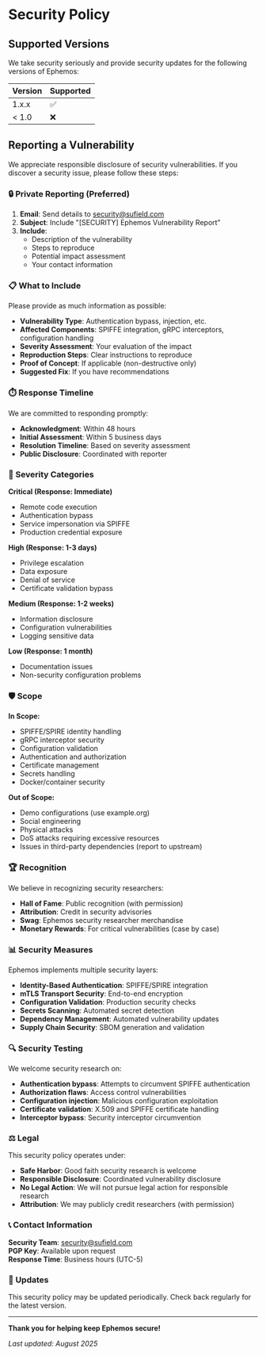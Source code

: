 # Security Policy

## Supported Versions

We take security seriously and provide security updates for the following versions of Ephemos:

| Version | Supported          |
| ------- | ------------------ |
| 1.x.x   | :white_check_mark: |
| < 1.0   | :x:                |

## Reporting a Vulnerability

We appreciate responsible disclosure of security vulnerabilities. If you discover a security issue, please follow these steps:

### 🔒 Private Reporting (Preferred)

1. **Email**: Send details to security@sufield.com
2. **Subject**: Include "[SECURITY] Ephemos Vulnerability Report"
3. **Include**: 
   - Description of the vulnerability
   - Steps to reproduce
   - Potential impact assessment
   - Your contact information

### 📋 What to Include

Please provide as much information as possible:

- **Vulnerability Type**: Authentication bypass, injection, etc.
- **Affected Components**: SPIFFE integration, gRPC interceptors, configuration handling
- **Severity Assessment**: Your evaluation of the impact
- **Reproduction Steps**: Clear instructions to reproduce
- **Proof of Concept**: If applicable (non-destructive only)
- **Suggested Fix**: If you have recommendations

### ⏱️ Response Timeline

We are committed to responding promptly:

- **Acknowledgment**: Within 48 hours
- **Initial Assessment**: Within 5 business days  
- **Resolution Timeline**: Based on severity assessment
- **Public Disclosure**: Coordinated with reporter

### 🎯 Severity Categories

**Critical (Response: Immediate)**
- Remote code execution
- Authentication bypass
- Service impersonation via SPIFFE
- Production credential exposure

**High (Response: 1-3 days)**
- Privilege escalation
- Data exposure
- Denial of service
- Certificate validation bypass

**Medium (Response: 1-2 weeks)**
- Information disclosure
- Configuration vulnerabilities
- Logging sensitive data

**Low (Response: 1 month)**
- Documentation issues
- Non-security configuration problems

### 🛡️ Scope

**In Scope:**
- SPIFFE/SPIRE identity handling
- gRPC interceptor security
- Configuration validation
- Authentication and authorization
- Certificate management
- Secrets handling
- Docker/container security

**Out of Scope:**
- Demo configurations (use example.org)
- Social engineering
- Physical attacks
- DoS attacks requiring excessive resources
- Issues in third-party dependencies (report to upstream)

### 🏆 Recognition

We believe in recognizing security researchers:

- **Hall of Fame**: Public recognition (with permission)
- **Attribution**: Credit in security advisories
- **Swag**: Ephemos security researcher merchandise
- **Monetary Rewards**: For critical vulnerabilities (case by case)

### 📊 Security Measures

Ephemos implements multiple security layers:

- **Identity-Based Authentication**: SPIFFE/SPIRE integration
- **mTLS Transport Security**: End-to-end encryption
- **Configuration Validation**: Production security checks
- **Secrets Scanning**: Automated secret detection
- **Dependency Management**: Automated vulnerability updates
- **Supply Chain Security**: SBOM generation and validation

### 🔍 Security Testing

We welcome security research on:

- **Authentication bypass**: Attempts to circumvent SPIFFE authentication
- **Authorization flaws**: Access control vulnerabilities
- **Configuration injection**: Malicious configuration exploitation
- **Certificate validation**: X.509 and SPIFFE certificate handling
- **Interceptor bypass**: Security interceptor circumvention

### ⚖️ Legal

This security policy operates under:

- **Safe Harbor**: Good faith security research is welcome
- **Responsible Disclosure**: Coordinated vulnerability disclosure
- **No Legal Action**: We will not pursue legal action for responsible research
- **Attribution**: We may publicly credit researchers (with permission)

### 📞 Contact Information

**Security Team**: security@sufield.com  
**PGP Key**: Available upon request  
**Response Time**: Business hours (UTC-5)

### 🔄 Updates

This security policy may be updated periodically. Check back regularly for the latest version.

---

**Thank you for helping keep Ephemos secure!**

*Last updated: August 2025*